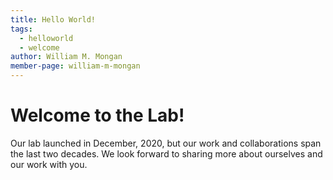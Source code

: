 ```yaml
---
title: Hello World!
tags:
  - helloworld
  - welcome
author: William M. Mongan
member-page: william-m-mongan
---
```


# Welcome to the Lab!

Our lab launched in December, 2020, but our work and collaborations span the last two decades.  We look forward to sharing more about ourselves and our work with you.